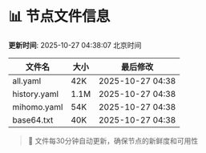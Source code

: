 # 📊 节点文件信息

**更新时间**: 2025-10-27 04:38:07 北京时间

| 文件名 | 大小 | 最后修改 |
|--------|------|----------|
| all.yaml | 42K | 2025-10-27 04:38 |
| history.yaml | 1.1M | 2025-10-27 04:38 |
| mihomo.yaml | 54K | 2025-10-27 04:38 |
| base64.txt | 40K | 2025-10-27 04:38 |

> 🔄 文件每30分钟自动更新，确保节点的新鲜度和可用性
